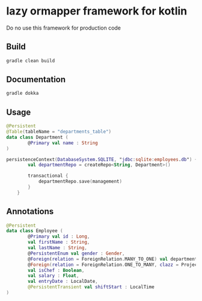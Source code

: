 # lazy ormapper framework for kotlin
Do no use this framework for production code

## Build
```sh
gradle clean build
```

## Documentation
```sh
gradle dokka
```

## Usage
```kotlin
@Persistent
@Table(tableName = "departments_table")
data class Department (
        @Primary val name : String
)

persistenceContext(DatabaseSystem.SQLITE, "jdbc:sqlite:employees.db") {
        val departmentRepo = createRepo<String, Department>()

        transactional {
            departmentRepo.save(management)
        }
    }
```
## Annotations
```kotlin
@Persistent
data class Employee (
        @Primary val id : Long,
        val firstName : String,
        val lastName : String,
        @PersistentEnum val gender : Gender,
        @Foreign(relation = ForeignRelation.MANY_TO_ONE) val department : Department,
        @Foreign(relation = ForeignRelation.ONE_TO_MANY, clazz = Project::class) val projects : List<Project>,
        val isChef : Boolean,
        val salary : Float,
        val entryDate : LocalDate,
        @PersistentTransient val shiftStart : LocalTime
)
```
